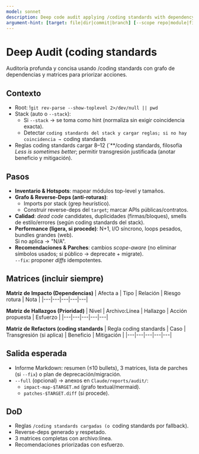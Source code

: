 ```yaml
---
model: sonnet
description: Deep code audit applying /coding standards with dependency-impact mapping and actionable findings. Git-optional.
argument-hint: [target: file|dir|commit|branch] [--scope repo|module|file] [--full] [--fix|--nofix] [--stack auto|node|python|java|go|rust|php|dotnet|react|vue|angular]
---
```


# Deep Audit (coding standards

Auditoría profunda y concisa usando /coding standards con grafo de dependencias y matrices para priorizar acciones.

## Contexto
- Root: !`git rev-parse --show-toplevel 2>/dev/null || pwd`
- Stack (auto o `--stack`):
  - Si `--stack` → se toma como hint (normaliza sin exigir coincidencia exacta).
  - Detectar `coding standards del stack y cargar reglas; si no hay coincidencia → `coding standards
- Reglas coding standards cargar 8–12 (`**/coding standards, filosofía *Less is sometimes better*; permitir transgresión justificada (anotar beneficio y mitigación).

## Pasos
- **Inventario & Hotspots**: mapear módulos top-level y tamaños.
- **Grafo & Reverse-Deps (anti-roturas)**:
  - Imports por stack (grep heurístico).
  - Construir reverse-deps del `target`; marcar APIs públicas/contratos.
- **Calidad**: *dead code* candidates, duplicidades (firmas/bloques), smells de estilo/errores (según coding standards del stack).
- **Performance (ligera, si procede)**: N+1, I/O síncrono, loops pesados, bundles grandes (web).  
  Si no aplica → "N/A".
- **Recomendaciones & Parches**: cambios *scope-aware* (no eliminar símbolos usados; si público → deprecate + migrate).  
  `--fix`: proponer *diffs* idempotentes.

## Matrices (incluir siempre)
**Matriz de Impacto (Dependencias)**
| Afecta a | Tipo | Relación | Riesgo rotura | Nota |
|---|---|---|---|---|

**Matriz de Hallazgos (Prioridad)**
| Nivel | Archivo:Línea | Hallazgo | Acción propuesta | Esfuerzo |
|---|---|---|---|---|

**Matriz de Refactors (coding standards**
| Regla coding standards | Caso | Transgresión (si aplica) | Beneficio | Mitigación |
|---|---|---|---|---|

## Salida esperada
- Informe Markdown: resumen (≤10 bullets), 3 matrices, lista de parches (si `--fix`) o plan de deprecación/migración.
- `--full` (opcional) → anexos en `Claude/reports/audit/`:
  - `impact-map-$TARGET.md` (grafo textual/mermaid).
  - `patches-$TARGET.diff` (si procede).

## DoD
- Reglas `/coding standards cargadas (o `coding standards por fallback).
- Reverse-deps generado y respetado.
- 3 matrices completas con archivo:línea.
- Recomendaciones priorizadas con esfuerzo.